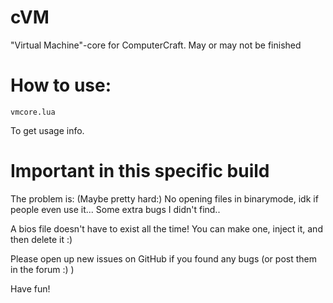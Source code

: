 # cVM
"Virtual Machine"-core for ComputerCraft. May or may not be finished


# How to use:
```
vmcore.lua
```
To get usage info.

# Important in this specific build
The problem is:
(Maybe pretty hard:) No opening files in binarymode, idk if people even use it...
Some extra bugs I didn't find..

A bios file doesn't have to exist all the time!
You can make one, inject it, and then delete it :)

Please open up new issues on GitHub if you found any bugs (or post them in the forum :) )

Have fun!

